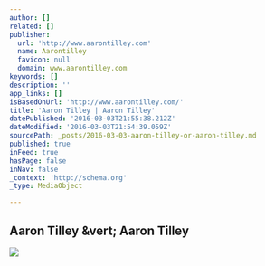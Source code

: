 ```yaml
---
author: []
related: []
publisher:
  url: 'http://www.aarontilley.com'
  name: Aarontilley
  favicon: null
  domain: www.aarontilley.com
keywords: []
description: ''
app_links: []
isBasedOnUrl: 'http://www.aarontilley.com/'
title: 'Aaron Tilley | Aaron Tilley'
datePublished: '2016-03-03T21:55:38.212Z'
dateModified: '2016-03-03T21:54:39.059Z'
sourcePath: _posts/2016-03-03-aaron-tilley-or-aaron-tilley.md
published: true
inFeed: true
hasPage: false
inNav: false
_context: 'http://schema.org'
_type: MediaObject

---
```

<article style=""><h1>Aaron Tilley &amp;vert; Aaron Tilley</h1><img src="http://www.aarontilley.com/wp-content/uploads/2016/02/Kinfolk-Anticipation-6v2.jpg" /></article>